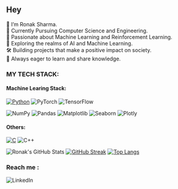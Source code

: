 ## Hey


👋 I’m Ronak Sharma. \
🌱 Currently Pursuing Computer Science and Engineering.\
🤖 Passionate about Machine Learning and Reinforcement Learning.\
🔬 Exploring the realms of AI and Machine Learning.\
🛠️ Building projects that make a positive impact on society.\
🧠 Always eager to learn and share knowledge.


### MY TECH STACK:
#### Machine Learing Stack:
[![Python](https://img.shields.io/badge/-Python-033800?&logo=python&logoColor=0bf)](https://github.com/adamalston?tab=repositories&q=&type=&language=python)
![PyTorch](https://img.shields.io/badge/-PyTorch-055e00?&logo=PyTorch&logoColor=f00)
![TensorFlow](https://img.shields.io/badge/-TensorFlow-067300?&logo=TensorFlow&logoColor=f77c00)

![NumPy](https://img.shields.io/badge/-NumPy-0d0138?&logo=NumPy&logoColor=ff6791)
![Pandas](https://img.shields.io/badge/-Pandas-130252?&logo=Pandas&logoColor=0ff)
![Matplotlib](https://img.shields.io/badge/-Matplotlib-170263?&logo=Matplotlib&logoColor=336791)
![Seaborn](https://img.shields.io/badge/-Seaborn-1b0275?&logo=Seaborn&logoColor=336791)
![Plotly](https://img.shields.io/badge/-Plotly-1d0180?&logo=Plotly&logoColor=336791)

#### Others:
[![C](https://img.shields.io/badge/-C-808080?&logo=C)](https://github.com/adamalston?tab=repositories&q=&type=&language=c)
![C++](https://img.shields.io/badge/-C++-9c9c9c?&logo=c%2b%2b&logoColor=00599C)

![Ronak's GitHub Stats](https://github-readme-stats.vercel.app/api?username=ronaknowal&include_all_commits=true&count_private=true&show_icons=true&theme=tokyonight) [![GitHub Streak](http://github-readme-streak-stats.herokuapp.com?user=ronaknowal&theme=tokyonight_duo&fire=D825DD)](https://git.io/streak-stats)
[![Top Langs](https://github-readme-stats.vercel.app/api/top-langs/?username=ronaknowal&layout=compact&theme=tokyonight&hide_border=true)](https://github.com/ronaknowal)

### Reach me :

![LinkedIn](https://img.shields.io/badge/LinkedIn-blue?logo=linkedin&link=https%3A%2F%2Fwww.linkedin.com%2Fin%2Fronak-sharma-a6455a1b5%2F)


